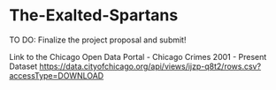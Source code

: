 # The-Exalted-Spartans

TO DO: Finalize the project proposal and submit!

Link to the Chicago Open Data Portal - Chicago Crimes 2001 - Present Dataset
  https://data.cityofchicago.org/api/views/ijzp-q8t2/rows.csv?accessType=DOWNLOAD
